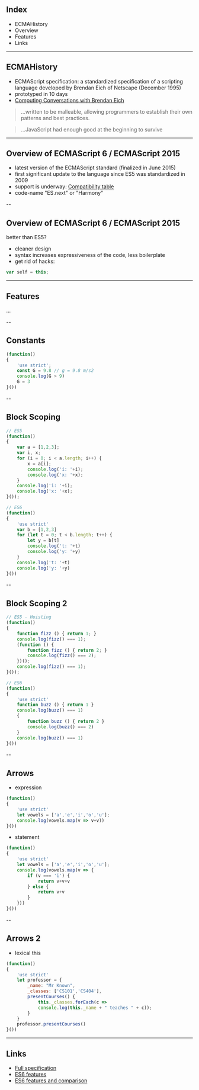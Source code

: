 ## Index

* ECMAHistory
* Overview
* Features
* Links

---
## ECMAHistory

* ECMAScript specification: a standardized specification of a scripting language developed by Brendan Eich of Netscape (December 1995)
* prototyped in 10 days
* [Computing Conversations with Brendan Eich](https://www.youtube.com/watch?v=IPxQ9kEaF8c)

> ...written to be malleable, allowing programmers to establish their own patterns and best practices.


> ...JavaScript had enough good at the beginning to survive

---
## Overview of ECMAScript 6 / ECMAScript 2015

* latest version of the ECMAScript standard (finalized in June 2015)
* first significant update to the language since ES5 was standardized in 2009
* support is underway: [Compatibility table](http://kangax.github.io/compat-table/es6/)
* code-name "ES.next" or "Harmony"

--
## Overview of ECMAScript 6 / ECMAScript 2015

better than ES5?
* cleaner design
* syntax increases expressiveness of the code, less boilerplate
* get rid of hacks: 

```javascript 
var self = this;
```

---
## Features
...

--
## Constants
```javascript 
(function()
{
    'use strict';
	const G = 9.8 // g = 9.8 m/s2
	console.log(G > 9)
	G = 3
}())
```

--
## Block Scoping
```javascript 
// ES5
(function()
{
	var a = [1,2,3];
	var i, x;
	for (i = 0; i < a.length; i++) {
	    x = a[i];
	    console.log('i: '+i);
	    console.log('x: '+x);
	}
	console.log('i: '+i);
	console.log('x: '+x);
}());

// ES6
(function()
{
    'use strict'
    var b = [1,2,3]
    for (let t = 0; t < b.length; t++) {
        let y = b[t]
        console.log('t: '+t)
        console.log('y: '+y)
    }
    console.log('t: '+t)
    console.log('y: '+y)
}())
```

--
## Block Scoping 2
```javascript 
// ES5 - Hoisting
(function()
{
	function fizz () { return 1; }
    console.log(fizz() === 1);
    (function () {
        function fizz () { return 2; }
        console.log(fizz() === 2);
    })();
    console.log(fizz() === 1);
}());

// ES6
(function()
{
    'use strict'
    function buzz () { return 1 }
    console.log(buzz() === 1)
    {
        function buzz () { return 2 }
        console.log(buzz() === 2)
    }
    console.log(buzz() === 1)
}())
```

--
## Arrows
* expression

```javascript 
(function()
{
    'use strict'
	let vowels = ['a','e','i','o','u'];
	console.log(vowels.map(v => v+v))
}())
```

* statement

```javascript
(function()
{
    'use strict'
	let vowels = ['a','e','i','o','u'];
	console.log(vowels.map(v => {
		if (v === 'i') {
			return v+v+v
		} else {
			return v+v
		}
	}))
}())
```

--
## Arrows 2
* lexical this

```javascript
(function()
{
	'use strict'
	let professor = {
  		_name: "Mr Known",
  		_classes: ['CS101','CS404'],
  		presentCourses() {
    		this._classes.forEach(c =>
      		console.log(this._name + " teaches " + c));
  		}
	}
	professor.presentCourses()
}())
```

---
## Links

* [Full specification](http://www.ecma-international.org/ecma-262/6.0/)
* [ES6 features](https://github.com/lukehoban/es6features)
* [ES6 features and comparison](http://es6-features.org/)
